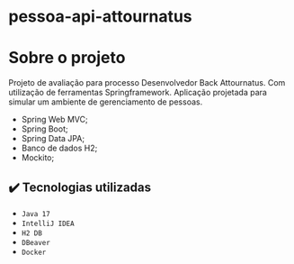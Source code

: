 # pessoa-api-attournatus

# Sobre o projeto
Projeto de avaliação para processo Desenvolvedor Back Attournatus. Com utilização de ferramentas Springframework.
Aplicação projetada para simular um ambiente de gerenciamento de pessoas. 

* Spring Web MVC;
* Spring Boot;
* Spring Data JPA;
* Banco de dados H2;
* Mockito;

## ✔️ Tecnologias utilizadas

- ``Java 17``
- ``IntelliJ IDEA``
- ``H2 DB``
- ``DBeaver``
- ``Docker``
